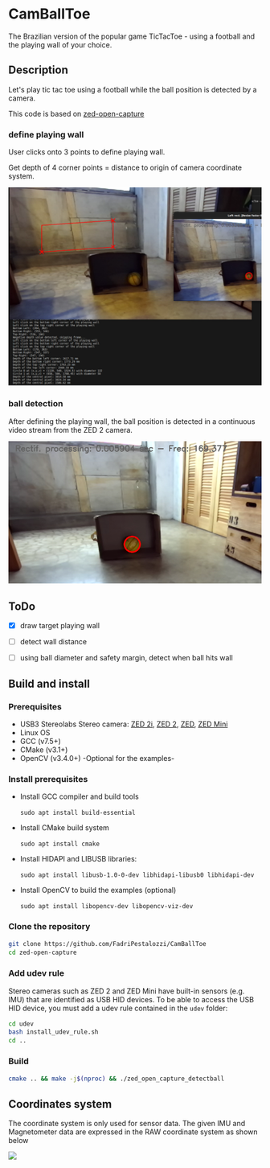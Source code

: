 
# CamBallToe

The Brazilian version of the popular game TicTacToe - using a football and the playing wall of your choice. 


## Description

Let's play tic tac toe using a football while the ball position is detected by a camera. 

This code is based on [zed-open-capture](https://github.com/stereolabs/zed-open-capture)


### define playing wall

User clicks onto 3 points to define playing wall. 

Get depth of 4 corner points = distance to origin of camera coordinate system. 

![Alt text](image-2.png)


### ball detection

After defining the playing wall, the ball position is detected in a continuous video stream from the ZED 2 camera. 

![ball detected](image.png)


## ToDo

- [x] draw target playing wall
- [ ] detect wall distance
- [ ] using ball diameter and safety margin, detect when ball hits wall



## Build and install

### Prerequisites

 * USB3 Stereolabs Stereo camera: [ZED 2i](https://www.stereolabs.com/zed-2i/), [ZED 2](https://www.stereolabs.com/zed-2/), [ZED](https://www.stereolabs.com/zed/), [ZED Mini](https://www.stereolabs.com/zed-mini/)
 * Linux OS
 * GCC (v7.5+)
 * CMake (v3.1+)
 * OpenCV (v3.4.0+) -Optional for the examples- 

### Install prerequisites

* Install GCC compiler and build tools

    `sudo apt install build-essential`

* Install CMake build system

    `sudo apt install cmake`

* Install HIDAPI and LIBUSB libraries:

    `sudo apt install libusb-1.0-0-dev libhidapi-libusb0 libhidapi-dev`

* Install OpenCV to build the examples (optional)

    `sudo apt install libopencv-dev libopencv-viz-dev`

### Clone the repository

```bash
git clone https://github.com/FadriPestalozzi/CamBallToe
cd zed-open-capture
```

### Add udev rule

Stereo cameras such as ZED 2 and ZED Mini have built-in sensors (e.g. IMU) that are identified as USB HID devices.
To be able to access the USB HID device, you must add a udev rule contained in the `udev` folder:

```bash
cd udev
bash install_udev_rule.sh
cd ..
```

### Build

```bash
cmake .. && make -j$(nproc) && ./zed_open_capture_detectball
```

<!-- ### Install

To install the library, go to the `build` folder and launch the following commands:

```bash
sudo make install
sudo ldconfig
``` -->

<!-- ## Run -->


<!-- ## Documentation -->



## Coordinates system

The coordinate system is only used for sensor data. The given IMU and Magnetometer data are expressed in the RAW coordinate system as shown below

![](./images/imu_axis.jpg)


<!-- ## Known issues

### OpenGL version
On some embedded devices, like Raspberry Pi 4, the depth extraction example can crash with the following error:

`vtkShaderProgram.cxx:438    ERR| vtkShaderProgram (0x23a611c0): 0:1(10): error: GLSL 1.50 is not supported. Supported versions are: 1.10, 1.20, 1.00 ES, and 3.00 ES`

to correctly execute the example application it is necessary to change the default OpenGL version:

```
export MESA_GL_VERSION_OVERRIDE=3.2
```

you can permanently add this configuration by adding the above command as the last line of the `~/.bashrc` file. -->

<!-- ## Related

- [Stereolabs](https://www.stereolabs.com)
- [ZED 2i multi-sensor camera](https://www.stereolabs.com/zed-2i/)
- [ZED SDK](https://www.stereolabs.com/developers/) -->

<!-- ## License

This library is licensed under the MIT License.

## Support

If you need assistance go to our Community site at https://community.stereolabs.com/ -->

